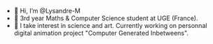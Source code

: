 - 👋 Hi, I’m @Lysandre-M
- 🌱 3rd year Maths & Computer Science student at UGE (France).
- 👀 I take interest in science and art. Currently working on personnal digital animation project "Computer Generated Inbetweens".

<!---
Lysandre-M/Lysandre-M is a ✨ special ✨ repository because its `README.md` (this file) appears on your GitHub profile.
You can click the Preview link to take a look at your changes.
--->
